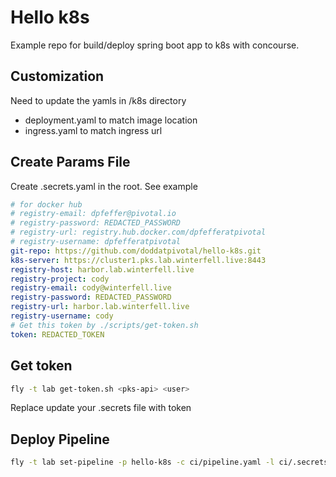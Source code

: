 # Hello k8s

Example repo for build/deploy spring boot app to k8s with concourse.

## Customization

Need to update the yamls in /k8s directory

- deployment.yaml to match image location
- ingress.yaml to match ingress url

## Create Params File

Create .secrets.yaml in the root.  See example

```yaml
# for docker hub
# registry-email: dpfeffer@pivotal.io
# registry-password: REDACTED_PASSWORD
# registry-url: registry.hub.docker.com/dpfefferatpivotal
# registry-username: dpfefferatpivotal
git-repo: https://github.com/doddatpivotal/hello-k8s.git
k8s-server: https://cluster1.pks.lab.winterfell.live:8443
registry-host: harbor.lab.winterfell.live
registry-project: cody
registry-email: cody@winterfell.live
registry-password: REDACTED_PASSWORD
registry-url: harbor.lab.winterfell.live
registry-username: cody
# Get this token by ./scripts/get-token.sh
token: REDACTED_TOKEN
```

## Get token

```bash
fly -t lab get-token.sh <pks-api> <user>
```

Replace update your .secrets file with token

## Deploy Pipeline

```bash
fly -t lab set-pipeline -p hello-k8s -c ci/pipeline.yaml -l ci/.secrets.yaml
```
